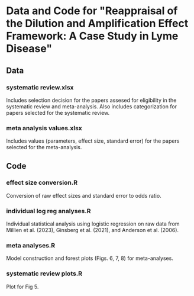 # Data and Code for "Reappraisal of the Dilution and Amplification Effect Framework: A Case Study in Lyme Disease"

## Data

### systematic review.xlsx
Includes selection decision for the papers assesed for eligibility in the systematic review and meta-analysis. Also includes categorization for papers selected for the systematic review.

### meta analysis values.xlsx
Includes values (parameters, effect size, standard error) for the papers selected for the meta-analysis.

## Code

### effect size conversion.R
Conversion of raw effect sizes and standard error to odds ratio.

### individual log reg analyses.R
Individual statistical analysis using logistic regression on raw data from Millien et al. (2023), Ginsberg et al. (2021), and Anderson et al. (2006).

### meta analyses.R
Model construction and forest plots (Figs. 6, 7, 8) for meta-analyses.

### systematic review plots.R
Plot for Fig 5. 
